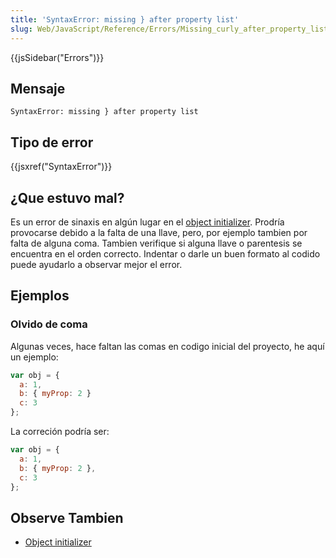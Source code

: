 ```yaml
---
title: 'SyntaxError: missing } after property list'
slug: Web/JavaScript/Reference/Errors/Missing_curly_after_property_list
---
```


{{jsSidebar("Errors")}}

## Mensaje

```
SyntaxError: missing } after property list
```

## Tipo de error

{{jsxref("SyntaxError")}}

## ¿Que estuvo mal?

Es un error de sinaxis en algún lugar en el [object initializer](/es/docs/Web/JavaScript/Reference/Operators/Object_initializer). Prodría provocarse debido a la falta de una llave, pero, por ejemplo tambien por falta de alguna coma. Tambien verifique si alguna llave o parentesis se encuentra en el orden correcto. Indentar o darle un buen formato al codido puede ayudarlo a observar mejor el error.

## Ejemplos

### Olvido de coma

Algunas veces, hace faltan las comas en codigo inicial del proyecto, he aquí un ejemplo:

```js example-bad
var obj = {
  a: 1,
  b: { myProp: 2 }
  c: 3
};
```

La correción podría ser:

```js example-good
var obj = {
  a: 1,
  b: { myProp: 2 },
  c: 3
};
```

## Observe Tambien

- [Object initializer](/es/docs/Web/JavaScript/Reference/Operators/Object_initializer)
